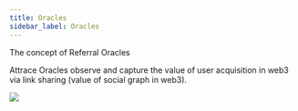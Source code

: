 ```yaml
---
title: Oracles
sidebar_label: Oracles
---
```


The concept of Referral Oracles

Attrace Oracles observe and capture the value of user acquisition in web3 via link sharing (value of social graph in web3). 


![](/about/oracles/oracle-visual.svg)
